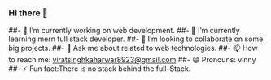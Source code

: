 ### Hi there 👋

##- 🔭 I’m currently working on web development.
##- 🌱 I’m currently learning mern full stack developer.
##- 👯 I’m looking to collaborate on some big projects.
##- 💬 Ask me about related to web technologies.
##- 📫 How to reach me: viratsinghkaharwar8923@gmail.com
##- 😄 Pronouns: vinny
##- ⚡ Fun fact:There  is no stack behind the full-Stack. 

